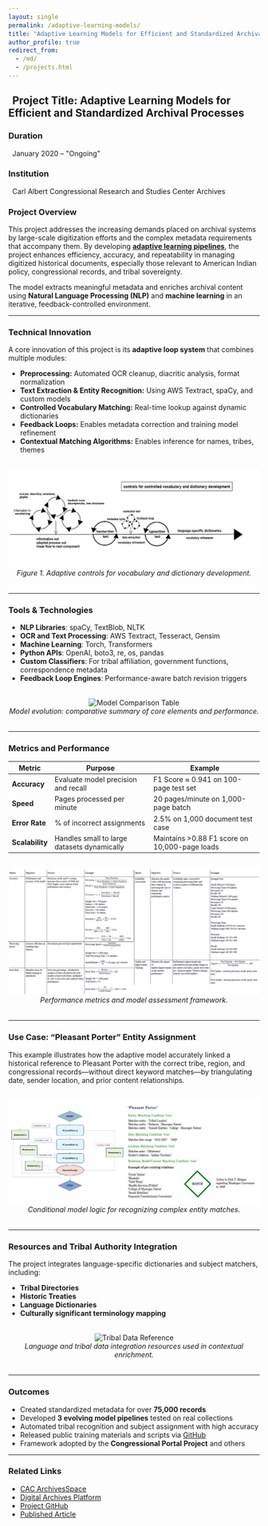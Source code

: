 ```yaml
---
layout: single
permalink: /adaptive-learning-models/
title: "Adaptive Learning Models for Efficient and Standardized Archival Processes"
author_profile: true
redirect_from: 
  - /md/
  - /projects.html
---
```


## <span style="padding-left: 0.5rem;">Project Title: Adaptive Learning Models for Efficient and Standardized Archival Processes</span>

### Duration  
<span style="padding-left: 0.5rem;">January 2020 – "Ongoing"</span>

### Institution  
<span style="padding-left: 0.5rem;">Carl Albert Congressional Research and Studies Center Archives</span>

### Project Overview  
This project addresses the increasing demands placed on archival systems by large-scale digitization efforts and the complex metadata requirements that accompany them. By developing [**adaptive learning pipelines**](images/practical-remote-workflow.pdf), the project enhances efficiency, accuracy, and repeatability in managing digitized historical documents, especially those relevant to American Indian policy, congressional records, and tribal sovereignty.

The model extracts meaningful metadata and enriches archival content using **Natural Language Processing (NLP)** and **machine learning** in an iterative, feedback-controlled environment.

---

### Technical Innovation  
A core innovation of this project is its **adaptive loop system** that combines multiple modules:

- **Preprocessing:** Automated OCR cleanup, diacritic analysis, format normalization  
- **Text Extraction & Entity Recognition:** Using AWS Textract, spaCy, and custom models  
- **Controlled Vocabulary Matching:** Real-time lookup against dynamic dictionaries  
- **Feedback Loops:** Enables metadata correction and training model refinement  
- **Contextual Matching Algorithms:** Enables inference for names, tribes, themes

<figure style="text-align: center; margin: 2rem 0;">
  <img src="/images/Figure_1_Controls_Adaptive.jpg" alt="Controls Diagram" style="max-width: 100%; height: auto;">
  <figcaption style="font-style: italic;">Figure 1. Adaptive controls for vocabulary and dictionary development.</figcaption>
</figure>

---

### Tools & Technologies  
- **NLP Libraries**: spaCy, TextBlob, NLTK  
- **OCR and Text Processing**: AWS Textract, Tesseract, Gensim  
- **Machine Learning**: Torch, Transformers  
- **Python APIs**: OpenAI, boto3, re, os, pandas  
- **Custom Classifiers**: For tribal affiliation, government functions, correspondence metadata  
- **Feedback Loop Engines**: Performance-aware batch revision triggers

<figure style="text-align: center; margin: 2rem 0;">
  <img src="/images/modelcompares-1.jpg" alt="Model Comparison Table" style="max-width: 100%; height: auto;">
  <figcaption style="font-style: italic;">Model evolution: comparative summary of core elements and performance.</figcaption>
</figure>

---

### Metrics and Performance

| Metric            | Purpose                                          | Example                                               |
|-------------------|--------------------------------------------------|--------------------------------------------------------|
| **Accuracy**      | Evaluate model precision and recall              | F1 Score ≈ 0.941 on 100-page test set                 |
| **Speed**         | Pages processed per minute                       | 20 pages/minute on 1,000-page batch                   |
| **Error Rate**    | % of incorrect assignments                       | 2.5% on 1,000 document test case                      |
| **Scalability**   | Handles small to large datasets dynamically      | Maintains >0.88 F1 score on 10,000-page loads         |

<figure style="text-align: center; margin: 2rem 0;">
  <img src="/images/Metrics and Calculations-2024.jpg" alt="Metric Table" style="max-width: 100%; height: auto;">
  <figcaption style="font-style: italic;">Performance metrics and model assessment framework.</figcaption>
</figure>

---

### Use Case: “Pleasant Porter” Entity Assignment  
This example illustrates how the adaptive model accurately linked a historical reference to Pleasant Porter with the correct tribe, region, and congressional records—without direct keyword matches—by triangulating date, sender location, and prior content relationships.

<figure style="text-align: center; margin: 2rem 0;">
  <img src="/images/Figure_2_PleasantPorter.jpg" alt="Pleasant Porter Matching Logic" style="max-width: 100%; height: auto;">
  <figcaption style="font-style: italic;">Conditional model logic for recognizing complex entity matches.</figcaption>
</figure>

---

### Resources and Tribal Authority Integration  
The project integrates language-specific dictionaries and subject matchers, including:

- **Tribal Directories**
- **Historic Treaties**
- **Language Dictionaries**
- **Culturally significant terminology mapping**

<figure style="text-align: center; margin: 2rem 0;">
  <img src="/images/Tribal-1.jpg" alt="Tribal Data Reference" style="max-width: 100%; height: auto;">
  <figcaption style="font-style: italic;">Language and tribal data integration resources used in contextual enrichment.</figcaption>
</figure>

---

### Outcomes

- Created standardized metadata for over **75,000 records**  
- Developed **3 evolving model pipelines** tested on real collections  
- Automated tribal recognition and subject assignment with high accuracy  
- Released public training materials and scripts via [GitHub](https://github.com/prys0000)  
- Framework adopted by the **Congressional Portal Project** and others

---

### Related Links

- [CAC ArchivesSpace](https://arc.ou.edu/)
- [Digital Archives Platform](https://oucac.access.preservica.com/)
- [Project GitHub](https://github.com/prys0000/congressional-portal-project)
- [Published Article](https://doi.org/10.1017/arcs.2024.64)

